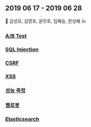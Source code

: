 ## 2019 06 17 - 2019 06 28
🥇  김성모, 김영호, 윤민호, 임혜승, 한성혜 👍

### [A/B Test](https://github.com/hanseonghye/finalFirstTeamInCafe24/wiki/A-B-Test)
### [SQL Injection](https://github.com/hanseonghye/finalFirstTeamInCafe24/wiki/SQL-Injection)
### [CSRF](https://github.com/hanseonghye/finalFirstTeamInCafe24/wiki/CSRF-%EA%B3%B5%EA%B2%A9)
### [XSS](https://github.com/hanseonghye/finalFirstTeamInCafe24/wiki/XSS)
### [성능 측정](https://github.com/hanseonghye/finalFirstTeamInCafe24/wiki/%EC%84%B1%EB%8A%A5-%EC%B8%A1%EC%A0%95)
### [웹로봇](https://github.com/hanseonghye/finalFirstTeamInCafe24/wiki/%EC%9B%B9%EB%A1%9C%EB%B4%87)
### [Elasticsearch](https://github.com/hanseonghye/finalFirstTeamInCafe24/wiki/Elasticsearch)
